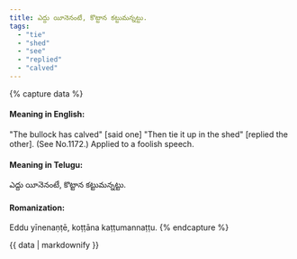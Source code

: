```yaml
---
title: ఎద్దు యీనెనంటే, కొట్టాన కట్టుమన్నట్టు.
tags:
  - "tie"
  - "shed"
  - "see"
  - "replied"
  - "calved"
---
```


{% capture data %}
#### Meaning in English:
"The bullock has calved" [said one] "Then tie it up in the shed" [replied the other].
(See No.1172.)
Applied to a foolish speech.

#### Meaning in Telugu:
ఎద్దు యీనెనంటే, కొట్టాన కట్టుమన్నట్టు.

#### Romanization:
Eddu yīnenaṇṭē, koṭṭāna kaṭṭumannaṭṭu.
{% endcapture %}

{{ data | markdownify }}

